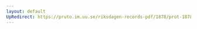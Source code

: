 ```yaml
---
layout: default
UpRedirect: https://pruto.im.uu.se/riksdagen-records-pdf/1878/prot-1878--ak--015.pdf
---
```

